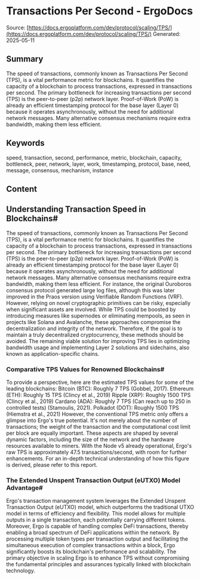 # Transactions Per Second - ErgoDocs
Source: [https://docs.ergoplatform.com/dev/protocol/scaling/TPS/](https://docs.ergoplatform.com/dev/protocol/scaling/TPS/)
Generated: 2025-05-11

## Summary
The speed of transactions, commonly known as Transactions Per Second (TPS), is a vital performance metric for blockchains. It quantifies the capacity of a blockchain to process transactions, expressed in transactions per second. The primary bottleneck for increasing transactions per second (TPS) is the peer-to-peer (p2p) network layer. Proof-of-Work (PoW) is already an efficient timestamping protocol for the base layer (Layer 0) because it operates asynchronously, without the need for additional network messages. Many alternative consensus mechanisms require extra bandwidth, making them less efficient.

## Keywords
speed, transaction, second, performance, metric, blockchain, capacity, bottleneck, peer, network, layer, work, timestamping, protocol, base, need, message, consensus, mechanism, instance

## Content
## Understanding Transaction Speed in Blockchains#
The speed of transactions, commonly known as Transactions Per Second (TPS), is a vital performance metric for blockchains. It quantifies the capacity of a blockchain to process transactions, expressed in transactions per second.
The primary bottleneck for increasing transactions per second (TPS) is the peer-to-peer (p2p) network layer. Proof-of-Work (PoW) is already an efficient timestamping protocol for the base layer (Layer 0) because it operates asynchronously, without the need for additional network messages. Many alternative consensus mechanisms require extra bandwidth, making them less efficient. For instance, the original Ouroboros consensus protocol generated large log files, although this was later improved in the Praos version using Verifiable Random Functions (VRF). However, relying on novel cryptographic primitives can be risky, especially when significant assets are involved.
While TPS could be boosted by introducing measures like supernodes or eliminating mempools, as seen in projects like Solana and Avalanche, these approaches compromise the decentralization and integrity of the network. Therefore, if the goal is to maintain a truly decentralized cryptocurrency, these methods should be avoided.
The remaining viable solution for improving TPS lies in optimizing bandwidth usage and implementing Layer 2 solutions and sidechains, also known as application-specific chains.

### Comparative TPS Values for Renowned Blockchains#
To provide a perspective, here are the estimated TPS values for some of the leading blockchains:
Bitcoin (BTC): Roughly 7 TPS (Gobbel, 2017).
Ethereum (ETH): Roughly 15 TPS (Clincy et al., 2019)
Ripple (XRP): Roughly 1500 TPS (Clincy et al., 2019)
Cardano (ADA): Roughly 7 TPS (Can reach up to 250 in controlled tests) (Stamoulis, 2021).
Polkadot (DOT): Roughly 1500 TPS (Hiemstra et al., 2021)
However, the conventional TPS metric only offers a glimpse into Ergo's true potential. It's not merely about the number of transactions; the weight of the transaction and the computational cost limit per block are equally important. These aspects are shaped by several dynamic factors, including the size of the network and the hardware resources available to miners.
With the Node v5 already operational, Ergo's raw TPS is approximately 47.5 transactions/second, with room for further enhancements. For an in-depth technical understanding of how this figure is derived, please refer to this report.

### The Extended Unspent Transaction Output (eUTXO) Model Advantage#
Ergo's transaction management system leverages the Extended Unspent Transaction Output (eUTXO) model, which outperforms the traditional UTXO model in terms of efficiency and flexibility. This model allows for multiple outputs in a single transaction, each potentially carrying different tokens. Moreover, Ergo is capable of handling complex DeFi transactions, thereby enabling a broad spectrum of DeFi applications within the network. By processing multiple token types per transaction output and facilitating the simultaneous execution of complex transactions within a block, Ergo significantly boosts its blockchain's performance and scalability.
The primary objective in scaling Ergo is to enhance TPS without compromising the fundamental principles and assurances typically linked with blockchain technology.
